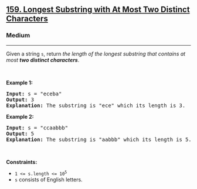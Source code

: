 <h2><a href="https://leetcode.com/problems/longest-substring-with-at-most-two-distinct-characters/">159. Longest Substring with At Most Two Distinct Characters</a></h2><h3>Medium</h3><hr><div><p>Given a string <code>s</code>, return <em>the length of the longest </em><span data-keyword="substring-nonempty"><em>substring</em></span><em> that contains at most <strong>two distinct characters</strong></em>.</p>

<p>&nbsp;</p>
<p><strong class="example">Example 1:</strong></p>

<pre style="position: relative;"><strong>Input:</strong> s = "eceba"
<strong>Output:</strong> 3
<strong>Explanation:</strong> The substring is "ece" which its length is 3.
<div class="open_grepper_editor" title="Edit &amp; Save To Grepper"></div></pre>

<p><strong class="example">Example 2:</strong></p>

<pre style="position: relative;"><strong>Input:</strong> s = "ccaabbb"
<strong>Output:</strong> 5
<strong>Explanation:</strong> The substring is "aabbb" which its length is 5.
<div class="open_grepper_editor" title="Edit &amp; Save To Grepper"></div></pre>

<p>&nbsp;</p>
<p><strong>Constraints:</strong></p>

<ul>
	<li><code>1 &lt;= s.length &lt;= 10<sup>5</sup></code></li>
	<li><code>s</code> consists of English letters.</li>
</ul>
</div>